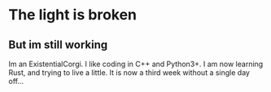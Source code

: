 # The light is broken
## But im still working

Im an ExistentialCorgi. I like coding in C++ and Python3+.
I am now learning Rust, and trying to live a little. It is now a third week without a single day off...
